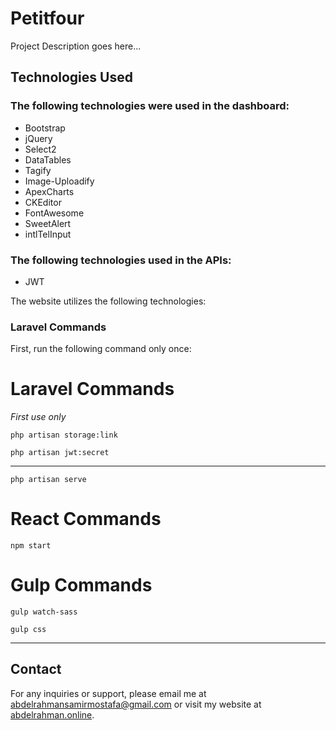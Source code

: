 # Petitfour

Project Description goes here...

## Technologies Used

### The following technologies were used in the dashboard:

-   Bootstrap
-   jQuery
-   Select2
-   DataTables
-   Tagify
-   Image-Uploadify
-   ApexCharts
-   CKEditor
-   FontAwesome
-   SweetAlert
-   intlTelInput

### The following technologies used in the APIs:

-   JWT


The website utilizes the following technologies:


### Laravel Commands

First, run the following command only once:

<h1>Laravel Commands</h1>

_First use only_

```
php artisan storage:link
```

```
php artisan jwt:secret
```

---

```
php artisan serve
```

<h1>React Commands</h1>

```
npm start
```

<h1>Gulp Commands</h1>

```
gulp watch-sass
```

```
gulp css
```

---

## Contact

For any inquiries or support, please email me at [abdelrahmansamirmostafa@gmail.com](mailto:abdelrahmansamirmostafa@gmail.com) or visit my website at [abdelrahman.online](https://www.abdelrahman.online).
